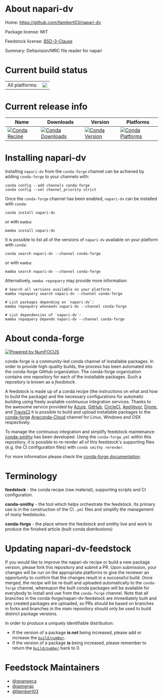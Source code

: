 About napari-dv
===============

Home: https://github.com/tlambert03/napari-dv

Package license: MIT

Feedstock license: [BSD-3-Clause](https://github.com/conda-forge/napari-dv-feedstock/blob/main/LICENSE.txt)

Summary: Deltavision/MRC file reader for napari

Current build status
====================


<table><tr><td>All platforms:</td>
    <td>
      <a href="https://dev.azure.com/conda-forge/feedstock-builds/_build/latest?definitionId=15245&branchName=main">
        <img src="https://dev.azure.com/conda-forge/feedstock-builds/_apis/build/status/napari-dv-feedstock?branchName=main">
      </a>
    </td>
  </tr>
</table>

Current release info
====================

| Name | Downloads | Version | Platforms |
| --- | --- | --- | --- |
| [![Conda Recipe](https://img.shields.io/badge/recipe-napari--dv-green.svg)](https://anaconda.org/conda-forge/napari-dv) | [![Conda Downloads](https://img.shields.io/conda/dn/conda-forge/napari-dv.svg)](https://anaconda.org/conda-forge/napari-dv) | [![Conda Version](https://img.shields.io/conda/vn/conda-forge/napari-dv.svg)](https://anaconda.org/conda-forge/napari-dv) | [![Conda Platforms](https://img.shields.io/conda/pn/conda-forge/napari-dv.svg)](https://anaconda.org/conda-forge/napari-dv) |

Installing napari-dv
====================

Installing `napari-dv` from the `conda-forge` channel can be achieved by adding `conda-forge` to your channels with:

```
conda config --add channels conda-forge
conda config --set channel_priority strict
```

Once the `conda-forge` channel has been enabled, `napari-dv` can be installed with `conda`:

```
conda install napari-dv
```

or with `mamba`:

```
mamba install napari-dv
```

It is possible to list all of the versions of `napari-dv` available on your platform with `conda`:

```
conda search napari-dv --channel conda-forge
```

or with `mamba`:

```
mamba search napari-dv --channel conda-forge
```

Alternatively, `mamba repoquery` may provide more information:

```
# Search all versions available on your platform:
mamba repoquery search napari-dv --channel conda-forge

# List packages depending on `napari-dv`:
mamba repoquery whoneeds napari-dv --channel conda-forge

# List dependencies of `napari-dv`:
mamba repoquery depends napari-dv --channel conda-forge
```


About conda-forge
=================

[![Powered by
NumFOCUS](https://img.shields.io/badge/powered%20by-NumFOCUS-orange.svg?style=flat&colorA=E1523D&colorB=007D8A)](https://numfocus.org)

conda-forge is a community-led conda channel of installable packages.
In order to provide high-quality builds, the process has been automated into the
conda-forge GitHub organization. The conda-forge organization contains one repository
for each of the installable packages. Such a repository is known as a *feedstock*.

A feedstock is made up of a conda recipe (the instructions on what and how to build
the package) and the necessary configurations for automatic building using freely
available continuous integration services. Thanks to the awesome service provided by
[Azure](https://azure.microsoft.com/en-us/services/devops/), [GitHub](https://github.com/),
[CircleCI](https://circleci.com/), [AppVeyor](https://www.appveyor.com/),
[Drone](https://cloud.drone.io/welcome), and [TravisCI](https://travis-ci.com/)
it is possible to build and upload installable packages to the
[conda-forge](https://anaconda.org/conda-forge) [Anaconda-Cloud](https://anaconda.org/)
channel for Linux, Windows and OSX respectively.

To manage the continuous integration and simplify feedstock maintenance
[conda-smithy](https://github.com/conda-forge/conda-smithy) has been developed.
Using the ``conda-forge.yml`` within this repository, it is possible to re-render all of
this feedstock's supporting files (e.g. the CI configuration files) with ``conda smithy rerender``.

For more information please check the [conda-forge documentation](https://conda-forge.org/docs/).

Terminology
===========

**feedstock** - the conda recipe (raw material), supporting scripts and CI configuration.

**conda-smithy** - the tool which helps orchestrate the feedstock.
                   Its primary use is in the construction of the CI ``.yml`` files
                   and simplify the management of *many* feedstocks.

**conda-forge** - the place where the feedstock and smithy live and work to
                  produce the finished article (built conda distributions)


Updating napari-dv-feedstock
============================

If you would like to improve the napari-dv recipe or build a new
package version, please fork this repository and submit a PR. Upon submission,
your changes will be run on the appropriate platforms to give the reviewer an
opportunity to confirm that the changes result in a successful build. Once
merged, the recipe will be re-built and uploaded automatically to the
`conda-forge` channel, whereupon the built conda packages will be available for
everybody to install and use from the `conda-forge` channel.
Note that all branches in the conda-forge/napari-dv-feedstock are
immediately built and any created packages are uploaded, so PRs should be based
on branches in forks and branches in the main repository should only be used to
build distinct package versions.

In order to produce a uniquely identifiable distribution:
 * If the version of a package **is not** being increased, please add or increase
   the [``build/number``](https://docs.conda.io/projects/conda-build/en/latest/resources/define-metadata.html#build-number-and-string).
 * If the version of a package **is** being increased, please remember to return
   the [``build/number``](https://docs.conda.io/projects/conda-build/en/latest/resources/define-metadata.html#build-number-and-string)
   back to 0.

Feedstock Maintainers
=====================

* [@goanpeca](https://github.com/goanpeca/)
* [@jaimergp](https://github.com/jaimergp/)
* [@tlambert03](https://github.com/tlambert03/)

